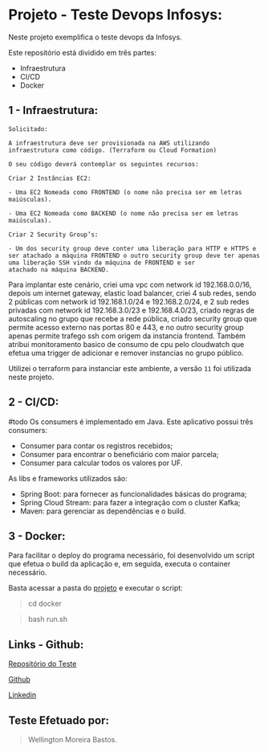 # Projeto - Teste Devops Infosys:

Neste projeto exemplifica o teste devops da Infosys.

Este repositório está dividido em três partes:

- Infraestrutura
- CI/CD
- Docker

## 1 - Infraestrutura:

 ```
 Solicitado:

A infraestrutura deve ser provisionada na AWS utilizando infraestrutura como código. (Terraform ou Cloud Formation)

O seu código deverá contemplar os seguintes recursos:

 Criar 2 Instâncias EC2:

- Uma EC2 Nomeada como FRONTEND (o nome não precisa ser em letras maiúsculas).

- Uma EC2 Nomeada como BACKEND (o nome não precisa ser em letras maiúsculas).

Criar 2 Security Group’s:

- Um dos security group deve conter uma liberação para HTTP e HTTPS e ser atachado a máquina FRONTEND o outro security group deve ter apenas uma liberação SSH vindo da máquina de FRONTEND e ser
atachado na máquina BACKEND.
```

Para implantar este cenário, criei uma vpc com network id 192.168.0.0/16, depois um internet gateway, elastic load balancer, criei 4 sub redes, sendo 2 públicas com network id 192.168.1.0/24 e 192.168.2.0/24, e 2 sub redes privadas com network id 192.168.3.0/23 e 192.168.4.0/23, criado regras de autoscaling no grupo que recebe a rede pública, criado security group que permite acesso externo nas portas 80 e 443, e no outro security group apenas permite trafego ssh com origem da instancia frontend.
Também atribui monitoramento basico de consumo de cpu pelo  cloudwatch que efetua uma trigger de adicionar e remover instancias no grupo público.

Utilizei o terraform para instanciar este ambiente, a versão `11` foi utilizada neste projeto.

## 2 - CI/CD:
#todo
Os consumers é implementado em Java. Este aplicativo possui três consumers:
- Consumer para contar os registros recebidos;
- Consumer para encontrar o beneficiário com maior parcela;
- Consumer para calcular todos os valores por UF.

As libs e frameworks utilizados são:
- Spring Boot: para fornecer as funcionalidades básicas do programa;
- Spring Cloud Stream: para fazer a integração com o cluster Kafka;
- Maven: para gerenciar as dependências e o build.


## 3 - Docker:
Para facilitar o deploy do programa necessário, foi desenvolvido um script que efetua o build da aplicação e, em seguida, executa o container necessário.

Basta acessar a pasta do [projeto](https://github.com/wellbastos/infosys/docker) e executar o script:

> cd docker

> bash run.sh


## Links - Github:

[Repositório  do Teste](https://github.com/wellbastos/infosys/)

[Github](https://github.com/wellbastos/)

[Linkedin](https://www.linkedin.com/in/wellingtonbastos)

## Teste Efetuado por:

> Wellington Moreira Bastos.